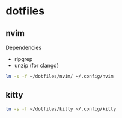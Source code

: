 # dotfiles

## nvim

Dependencies
 - ripgrep
 - unzip (for clangd)

```bash
ln -s -f ~/dotfiles/nvim/ ~/.config/nvim
```

## kitty

```bash
ln -s -f ~/dotfiles/kitty ~/.config/kitty
```
